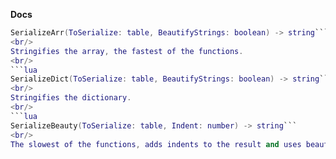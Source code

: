 **Docs**
<br/>
```lua 
SerializeArr(ToSerialize: table, BeautifyStrings: boolean) -> string```
<br/>
Stringifies the array, the fastest of the functions.
<br/>
```lua
SerializeDict(ToSerialize: table, BeautifyStrings: boolean) -> string```
<br/>
Stringifies the dictionary.
<br/>
```lua
SerializeBeauty(ToSerialize: table, Indent: number) -> string```
<br/>
The slowest of the functions, adds indents to the result and uses beautifystrings by default
